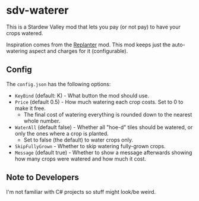 # sdv-waterer

This is a Stardew Valley mod that lets you pay (or not pay) to have your crops watered.

Inspiration comes from the [Replanter](https://www.nexusmods.com/stardewvalley/mods/589) mod. This mod keeps just the auto-watering aspect and charges for it (configurable).

## Config

The `config.json` has the following options:

- `KeyBind` (default: K) - What button the mod should use.
- `Price` (default 0.5) - How much watering each crop costs. Set to 0 to make it free.
  - The final cost of watering everything is rounded down to the nearest whole number.
- `WaterAll` (default false) - Whether all "hoe-d" tiles should be watered, or only the ones where a crop is planted.
  - Set to false (the default) to water crops only.
- `SkipFullyGrown` - Whether to skip watering fully-grown crops.
- `Message` (default true) - Whether to show a message afterwards showing how many crops were watered and how much it cost.

## Note to Developers

I'm not familiar with C# projects so stuff might look/be weird.
